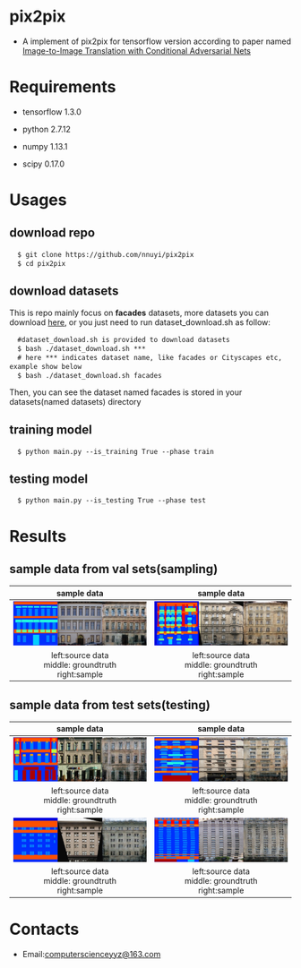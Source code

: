 # pix2pix
  - A implement of pix2pix for tensorflow version according to paper named [Image-to-Image Translation with Conditional Adversarial Nets](https://phillipi.github.io/pix2pix/)

# Requirements
  - tensorflow 1.3.0

  - python 2.7.12

  - numpy 1.13.1

  - scipy 0.17.0
  
# Usages
  ## download repo
      $ git clone https://github.com/nnuyi/pix2pix
      $ cd pix2pix
      
  ## download datasets  
  This is repo mainly focus on **facades** datasets, more datasets you can download [here](https://phillipi.github.io/pix2pix/), or you just need to run dataset_download.sh as follow:
  
      #dataset_download.sh is provided to download datasets
      $ bash ./dataset_download.sh ***
      # here *** indicates dataset name, like facades or Cityscapes etc, example show below
      $ bash ./dataset_download.sh facades
      
  Then, you can see the dataset named facades is stored in your datasets(named datasets) directory  
  ## training model
      $ python main.py --is_training True --phase train
      
  ## testing model
      $ python main.py --is_testing True --phase test

# Results
  ## sample data from val sets(sampling)
  |sample data|sample data|
  |:-----------------:|:----------------:|
  |![Alt test](/data/facades_train_1.png)|![Alt test](/data/facades_train_2.png)|
  |left:source data<br/>middle: groundtruth<br/>right:sample|left:source data<br/>middle: groundtruth<br/>right:sample||
  
  ## sample data from test sets(testing)
  |sample data|sample data|
  |:-----------------:|:----------------:|
  |![Alt test](/data/facades_test_1.png)|![Alt test](/data/facades_test_2.png)|
  |left:source data<br/>middle: groundtruth<br/>right:sample|left:source data<br/>middle: groundtruth<br/>right:sample||
  |![Alt test](/data/facades_test_3.png)|![Alt test](/data/facades_test_4.png)|
  |left:source data<br/>middle: groundtruth<br/>right:sample|left:source data<br/>middle: groundtruth<br/>right:sample||

# Contacts
  - Email:computerscienceyyz@163.com
